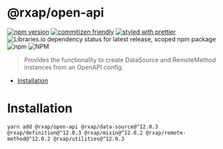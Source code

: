 @rxap/open-api
======

[![npm version](https://img.shields.io/npm/v/@rxap/open-api?style=flat-square)](https://www.npmjs.com/package/@rxap/open-api)
[![commitizen friendly](https://img.shields.io/badge/commitizen-friendly-brightgreen.svg?style=flat-square)](https://commitizen.github.io/cz-cli/)
[![styled with prettier](https://img.shields.io/badge/styled_with-prettier-ff69b4.svg?style=flat-square)](https://github.com/prettier/prettier)
![Libraries.io dependency status for latest release, scoped npm package](https://img.shields.io/librariesio/release/npm/@rxap/open-api)
![npm](https://img.shields.io/npm/dm/@rxap/open-api)
![NPM](https://img.shields.io/npm/l/@rxap/open-api)

> Provides the functionality to create DataSource and RemoteMethod instances from an OpenAPI config.

- [Installation](#installation)

# Installation

```
yarn add @rxap/open-api @rxap/data-source@^12.0.3 @rxap/definition@^12.0.3 @rxap/mixin@^12.0.2 @rxap/remote-method@^12.0.2 @rxap/utilities@^12.0.3
```


